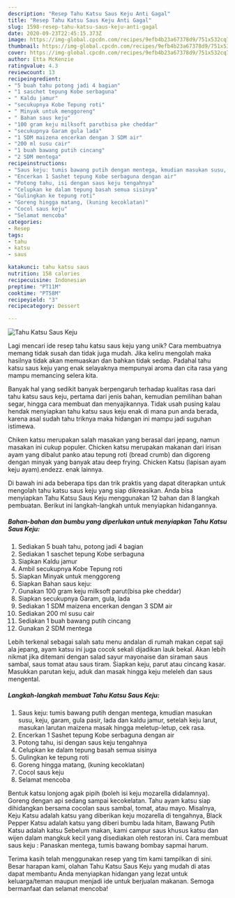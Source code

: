 ```yaml
---
description: "Resep Tahu Katsu Saus Keju Anti Gagal"
title: "Resep Tahu Katsu Saus Keju Anti Gagal"
slug: 1598-resep-tahu-katsu-saus-keju-anti-gagal
date: 2020-09-23T22:45:15.373Z
image: https://img-global.cpcdn.com/recipes/9efb4b23a67378d9/751x532cq70/tahu-katsu-saus-keju-foto-resep-utama.jpg
thumbnail: https://img-global.cpcdn.com/recipes/9efb4b23a67378d9/751x532cq70/tahu-katsu-saus-keju-foto-resep-utama.jpg
cover: https://img-global.cpcdn.com/recipes/9efb4b23a67378d9/751x532cq70/tahu-katsu-saus-keju-foto-resep-utama.jpg
author: Etta McKenzie
ratingvalue: 4.3
reviewcount: 13
recipeingredient:
- "5 buah tahu potong jadi 4 bagian"
- "1 saschet tepung Kobe serbaguna"
- " Kaldu jamur"
- "secukupnya Kobe Tepung roti"
- " Minyak untuk menggoreng"
- " Bahan saus keju"
- "100 gram keju milksoft parutbisa pke cheddar"
- "secukupnya Garam gula lada"
- "1 SDM maizena encerkan dengan 3 SDM air"
- "200 ml susu cair"
- "1 buah bawang putih cincang"
- "2 SDM mentega"
recipeinstructions:
- "Saus keju: tumis bawang putih dengan mentega, kmudian masukan susu, keju, garam, gula pasir, lada dan kaldu jamur, setelah keju larut, masukan larutan maizena masak hingga meletup-letup, cek rasa."
- "Encerkan 1 Sashet tepung Kobe serbaguna dengan air"
- "Potong tahu, isi dengan saus keju tengahnya"
- "Celupkan ke dalam tepung basah semua sisinya"
- "Gulingkan ke tepung roti"
- "Goreng hingga matang, (kuning kecoklatan)"
- "Cocol saus keju"
- "Selamat mencoba"
categories:
- Resep
tags:
- tahu
- katsu
- saus

katakunci: tahu katsu saus 
nutrition: 158 calories
recipecuisine: Indonesian
preptime: "PT11M"
cooktime: "PT58M"
recipeyield: "3"
recipecategory: Dessert

---
```



![Tahu Katsu Saus Keju](https://img-global.cpcdn.com/recipes/9efb4b23a67378d9/751x532cq70/tahu-katsu-saus-keju-foto-resep-utama.jpg)

Lagi mencari ide resep tahu katsu saus keju yang unik? Cara membuatnya memang tidak susah dan tidak juga mudah. Jika keliru mengolah maka hasilnya tidak akan memuaskan dan bahkan tidak sedap. Padahal tahu katsu saus keju yang enak selayaknya mempunyai aroma dan cita rasa yang mampu memancing selera kita.

Banyak hal yang sedikit banyak berpengaruh terhadap kualitas rasa dari tahu katsu saus keju, pertama dari jenis bahan, kemudian pemilihan bahan segar, hingga cara membuat dan menyajikannya. Tidak usah pusing kalau hendak menyiapkan tahu katsu saus keju enak di mana pun anda berada, karena asal sudah tahu triknya maka hidangan ini mampu jadi suguhan istimewa.

Chiken katsu merupakan salah masakan yang berasal dari jepang, namun masakan ini cukup populer. Chicken katsu merupakan makanan dari irisan ayam yang dibalut panko atau tepung roti (bread crumb) dan digoreng dengan minyak yang banyak atau deep frying. Chicken Katsu (lapisan ayam keju ayam).endezz. enak lainnya.


Di bawah ini ada beberapa tips dan trik praktis yang dapat diterapkan untuk mengolah tahu katsu saus keju yang siap dikreasikan. Anda bisa menyiapkan Tahu Katsu Saus Keju menggunakan 12 bahan dan 8 langkah pembuatan. Berikut ini langkah-langkah untuk menyiapkan hidangannya.

<!--inarticleads1-->

##### Bahan-bahan dan bumbu yang diperlukan untuk menyiapkan Tahu Katsu Saus Keju:

1. Sediakan 5 buah tahu, potong jadi 4 bagian
1. Sediakan 1 saschet tepung Kobe serbaguna
1. Siapkan  Kaldu jamur
1. Ambil secukupnya Kobe Tepung roti
1. Siapkan  Minyak untuk menggoreng
1. Siapkan  Bahan saus keju:
1. Gunakan 100 gram keju milksoft parut(bisa pke cheddar)
1. Siapkan secukupnya Garam, gula, lada
1. Sediakan 1 SDM maizena encerkan dengan 3 SDM air
1. Sediakan 200 ml susu cair
1. Sediakan 1 buah bawang putih cincang
1. Gunakan 2 SDM mentega


Lebih terkenal sebagai salah satu menu andalan di rumah makan cepat saji ala jepang, ayam katsu ini juga cocok sekali dijadikan lauk bekal. Akan lebih nikmat jika ditemani dengan salad sayur mayonaise dan siraman saus sambal, saus tomat atau saus tiram. Siapkan keju, parut atau cincang kasar. Masukkan parutan keju, aduk dan masak hingga keju meleleh dan saus mengental. 

<!--inarticleads2-->

##### Langkah-langkah membuat Tahu Katsu Saus Keju:

1. Saus keju: tumis bawang putih dengan mentega, kmudian masukan susu, keju, garam, gula pasir, lada dan kaldu jamur, setelah keju larut, masukan larutan maizena masak hingga meletup-letup, cek rasa.
1. Encerkan 1 Sashet tepung Kobe serbaguna dengan air
1. Potong tahu, isi dengan saus keju tengahnya
1. Celupkan ke dalam tepung basah semua sisinya
1. Gulingkan ke tepung roti
1. Goreng hingga matang, (kuning kecoklatan)
1. Cocol saus keju
1. Selamat mencoba


Bentuk katsu lonjong agak pipih (boleh isi keju mozarella didalamnya). Goreng dengan api sedang sampai kecokelatan. Tahu ayam katsu siap dihidangkan bersama cocolan saus sambal, tomat, atau mayo. Misalnya, Keju Katsu adalah katsu yang diberikan keju mozarella di tengahnya, Black Pepper Katsu adalah katsu yang diberi bumbu lada hitam, Bawang Putih Katsu adalah katsu Sebelum makan, kami campur saus khusus katsu dan wijen dalam mangkuk kecil yang disediakan oleh restoran ini. Cara membuat saus keju : Panaskan mentega, tumis bawang bombay sapmai harum. 

Terima kasih telah menggunakan resep yang tim kami tampilkan di sini. Besar harapan kami, olahan Tahu Katsu Saus Keju yang mudah di atas dapat membantu Anda menyiapkan hidangan yang lezat untuk keluarga/teman maupun menjadi ide untuk berjualan makanan. Semoga bermanfaat dan selamat mencoba!
